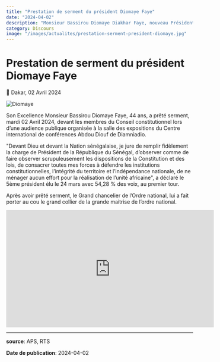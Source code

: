 ```yaml
---
title: "Prestation de serment du président Diomaye Faye"
date: "2024-04-02"
description: "Monsieur Bassirou Diomaye Diakhar Faye, nouveau Président de la République, a prêté serment ce 02 Avril 2024"
category: Discours
image: "/images/actualites/prestation-serment-president-diomaye.jpg"
---
```


# Prestation de serment du président Diomaye Faye

📅 Dakar, 02 Avril 2024

<img src="/images/actualites/prestation-serment-president-diomaye.jpg" alt="Diomaye" loading="lazy" fetchpriority="high">

Son Excellence Monsieur Bassirou Diomaye Faye, 44 ans, a prêté serment, mardi 02 Avril 2024, devant les membres du Conseil constitutionnel lors d’une audience publique organisée à la salle des expositions du Centre international de conférences Abdou Diouf de Diamniadio.

"Devant Dieu et devant la Nation sénégalaise, je jure de remplir fidèlement la charge de Président de la République du Sénégal, d’observer comme de faire observer scrupuleusement les dispositions de la Constitution et des lois, de consacrer toutes mes forces à défendre les institutions constitutionnelles, l’intégrité du territoire et l’indépendance nationale, de ne ménager aucun effort pour la réalisation de l’unité africaine", a déclaré le 5ème président élu le 24 mars avec 54,28 % des voix, au premier tour.

Après avoir prêté serment, le Grand chancelier de l’Ordre national, lui a fait porter au cou le grand collier de la grande maitrise de l’ordre national.

<iframe width="560" height="315" src="https://www.youtube.com/embed/58ek6dOGayo?rel=0&modestbranding=1&origin=https://www.vie-publique.sn" frameborder="0" allow="autoplay; encrypted-media" allowfullscreen></iframe>

---

**source**: APS, RTS

**Date de publication**: 2024-04-02
